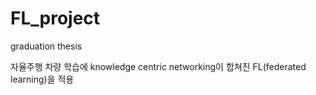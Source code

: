 # FL_project

graduation thesis

자율주행 차량 학습에 knowledge centric networking이 합쳐진 FL(federated learning)을 적용
